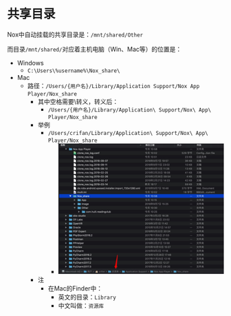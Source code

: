 # 共享目录

Nox中自动挂载的共享目录是：`/mnt/shared/Other`

而目录`/mnt/shared/`对应着主机电脑（Win、Mac等）的位置是：

* Windows
  * `C:\Users\%username%\Nox_share\`
* Mac
  * 路径：`/Users/{用户名}/Library/Application Support/Nox App Player/Nox_share`
    * 其中空格需要\转义，转义后：
      * `/Users/{用户名}/Library/Application\ Support/Nox\ App\ Player/Nox_share`
    * 举例
      * `/Users/crifan/Library/Application\ Support/Nox\ App\ Player/Nox_share`
        * ![nox_mac_share_folder](../../assets/img/nox_mac_share_folder.jpg)
    * 注
      * 在Mac的Finder中：
        * 英文的目录：`Library`
        * 中文叫做：`资源库`
